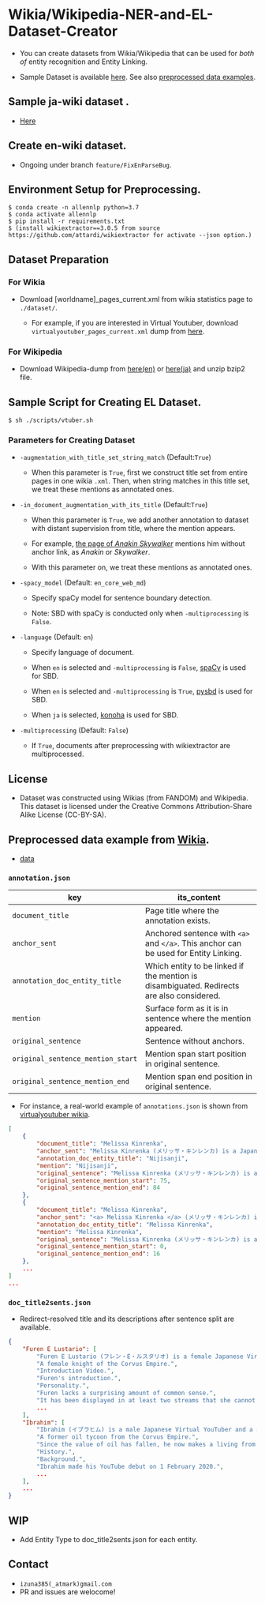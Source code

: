 # Wikia/Wikipedia-NER-and-EL-Dataset-Creator
* You can create datasets from Wikia/Wikipedia that can be used for *both of* entity recognition and Entity Linking.

* Sample Dataset is available [here](https://drive.google.com/drive/folders/1gvqrj9f4IVi3lscwsa_EdAp0I4CpNTAe?usp=sharing). See also [preprocessed data examples](#preprocessed-data-example-from-wikia).

## Sample ja-wiki dataset .

* [Here](https://drive.google.com/drive/folders/1fOKw46uljEDJi3ezfDHQ9JBg5PoWLifo?usp=sharing)

## Create en-wiki dataset. 

*  Ongoing under branch `feature/FixEnParseBug`.

## Environment Setup for Preprocessing.
```
$ conda create -n allennlp python=3.7
$ conda activate allennlp
$ pip install -r requirements.txt
$ (install wikiextractor==3.0.5 from source https://github.com/attardi/wikiextractor for activate --json option.)
```
## Dataset Preparation 
### For Wikia
* Download [worldname]_pages_current.xml from wikia statistics page to `./dataset/`.

  * For example, if you are interested in Virtual Youtuber, download `virtualyoutuber_pages_current.xml` dump from [here](https://virtualyoutuber.fandom.com/wiki/Special:Statistics).

### For Wikipedia
* Download Wikipedia-dump from [here(en)](https://dumps.wikimedia.org/enwiki/) or [here(ja)](https://dumps.wikimedia.org/jawiki/) and unzip bzip2 file.

## Sample Script for Creating EL Dataset. 
```
$ sh ./scripts/vtuber.sh
```

### Parameters for Creating Dataset
* `-augmentation_with_title_set_string_match` (Default:`True`)

  * When this parameter is `True`, first we construct title set from entire pages in one wikia `.xml`. Then, when string matches in this title set, we treat these mentions as annotated ones.
  
* `-in_document_augmentation_with_its_title` (Default:`True`)

  * When this parameter is `True`, we add another annotation to dataset with distant supervision from title, where the mention appears.
  
  * For example, [the page of *Anakin Skywalker*](https://starwars.fandom.com/wiki/Anakin_Skywalker) mentions him without anchor link, as *Anakin* or *Skywalker*.
  
  * With this parameter on, we treat these mentions as annotated ones.
  
* `-spacy_model` (Default: `en_core_web_md`)
  
  * Specify spaCy model for sentence boundary detection.
  
  * Note: SBD with spaCy is conducted only when `-multiprocessing` is `False`.
  
* `-language` (Default: `en`)

  * Specify language of document.
  
  * When `en` is selected and `-multiprocessing` is `False`, [spaCy](https://github.com/explosion/spaCy) is used for SBD.
  
  * When `en` is selected and `-multiprocessing` is `True`, [pysbd](https://github.com/nipunsadvilkar/pySBD) is used for SBD.
  
  * When `ja` is selected, [konoha](https://github.com/himkt/konoha/) is used for SBD.


* `-multiprocessing` (Default: `False`)

  * If `True`, documents after preprocessing with wikiextractor are multiprocessed.

## License
* Dataset was constructed using Wikias (from FANDOM) and Wikipedia. This dataset is licensed under the Creative Commons Attribution-Share Alike License (CC-BY-SA).

## Preprocessed data example from [Wikia](https://www.wikia.org/).
* [data](https://drive.google.com/drive/folders/1gvqrj9f4IVi3lscwsa_EdAp0I4CpNTAe?usp=sharing)

### `annotation.json`
| key                             | its_content                                                                          | 
| ------------------------------- | ------------------------------------------------------------------------------------ | 
| `document_title`                  | Page title where the annotation exists.                                              | 
| `anchor_sent`                     | Anchored sentence with `<a>` and `</a>`. This anchor can be used for Entity Linking. | 
| `annotation_doc_entity_title`     | Which entity to be linked if the mention is disambiguated. Redirects are also considered.                           | 
| `mention`                         | Surface form as it is in sentence where the mention appeared.                        | 
| `original_sentence`               | Sentence without anchors.                                                            | 
| `original_sentence_mention_start` | Mention span start position in original sentence.                                    | 
| `original_sentence_mention_end`   | Mention span end position in original sentence.                                      | 

* For instance, a real-world example of `annotations.json` is shown from [virtualyoutuber wikia](https://virtualyoutuber.fandom.com/).

```json
[
    {
        "document_title": "Melissa Kinrenka",
        "anchor_sent": "Melissa Kinrenka (メリッサ・キンレンカ) is a Japanese Virtual YouTuber and member of <a> Nijisanji </a>.",
        "annotation_doc_entity_title": "Nijisanji",
        "mention": "Nijisanji",
        "original_sentence": "Melissa Kinrenka (メリッサ・キンレンカ) is a Japanese Virtual YouTuber and member of Nijisanji.",
        "original_sentence_mention_start": 75,
        "original_sentence_mention_end": 84
    },
    {
        "document_title": "Melissa Kinrenka",
        "anchor_sent": "<a> Melissa Kinrenka </a> (メリッサ・キンレンカ) is a Japanese Virtual YouTuber and member of Nijisanji.",
        "annotation_doc_entity_title": "Melissa Kinrenka",
        "mention": "Melissa Kinrenka",
        "original_sentence": "Melissa Kinrenka (メリッサ・キンレンカ) is a Japanese Virtual YouTuber and member of Nijisanji.",
        "original_sentence_mention_start": 0,
        "original_sentence_mention_end": 16
    },
    ...
]
...

```
### `doc_title2sents.json`
* Redirect-resolved title and its descriptions after sentence split are available.
```json
{
    "Furen E Lustario": [
        "Furen E Lustario (フレン・E・ルスタリオ) is a female Japanese Virtual YouTuber and member of Nijisanji.",
        "A female knight of the Corvus Empire.",
        "Introduction Video.",
        "Furen's introduction.",
        "Personality.",
        "Furen lacks a surprising amount of common sense.",
        "It has been displayed in at least two streams that she cannot tell from left to right.",
        ...
    ],
    "Ibrahim": [
        "Ibrahim (イブラヒム) is a male Japanese Virtual YouTuber and a member of Nijisanji.",
        "A former oil tycoon from the Corvus Empire.",
        "Since the value of oil has fallen, he now makes a living from a hot spring that he accidentally dug up.",
        "History.",
        "Background.",
        "Ibrahim made his YouTube debut on 1 February 2020.",
        ...
    ],
    ...
}
```

## WIP
* Add Entity Type to doc_title2sents.json for each entity.

## Contact
* `izuna385(_atmark)gmail.com`
* PR and issues are welocome!